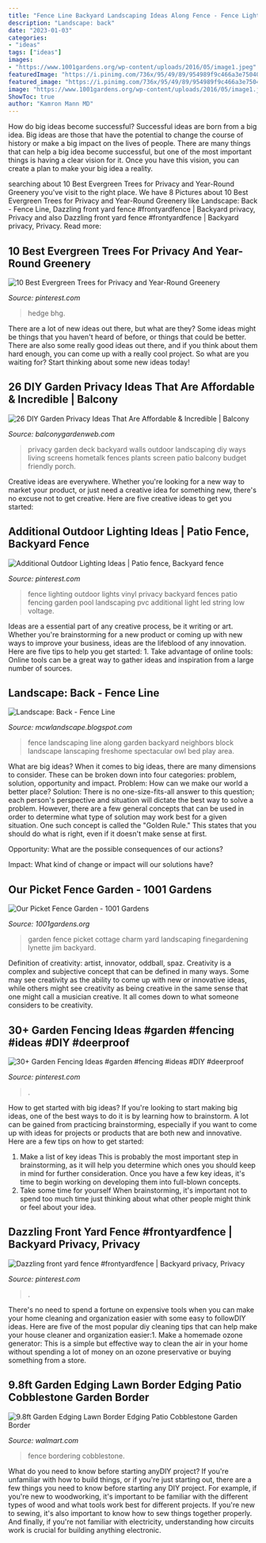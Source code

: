 ```yaml
---
title: "Fence Line Backyard Landscaping Ideas Along Fence - Fence Lighting Outdoor Lights Vinyl Privacy Backyard Fences Patio Fencing Garden Pool Landscaping Pvc Additional Light Led String Low Voltage"
description: "Landscape: back"
date: "2023-01-03"
categories:
- "ideas"
tags: ["ideas"]
images:
- "https://www.1001gardens.org/wp-content/uploads/2016/05/image1.jpeg"
featuredImage: "https://i.pinimg.com/736x/95/49/89/954989f9c466a3e750408f8143717a0d.jpg"
featured_image: "https://i.pinimg.com/736x/95/49/89/954989f9c466a3e750408f8143717a0d.jpg"
image: "https://www.1001gardens.org/wp-content/uploads/2016/05/image1.jpeg"
ShowToc: true
author: "Kamron Mann MD"
---
```



How do big ideas become successful?
Successful ideas are born from a big idea. Big ideas are those that have the potential to change the course of history or make a big impact on the lives of people. There are many things that can help a big idea become successful, but one of the most important things is having a clear vision for it. Once you have this vision, you can create a plan to make your big idea a reality.

	

		
searching about 10 Best Evergreen Trees for Privacy and Year-Round Greenery you've visit to the right place. We have 8 Pictures about 10 Best Evergreen Trees for Privacy and Year-Round Greenery like Landscape: Back - Fence Line, Dazzling front yard fence #frontyardfence | Backyard privacy, Privacy and also Dazzling front yard fence #frontyardfence | Backyard privacy, Privacy. Read more:
		
    
## 10 Best Evergreen Trees For Privacy And Year-Round Greenery

<img loading=lazy src="https://i.pinimg.com/736x/95/49/89/954989f9c466a3e750408f8143717a0d.jpg" onerror="this.onerror=null;this.src='https://tse2.mm.bing.net/th?id=OIP.qOAXawe47mHZbo_Cq6lHswHaHa&amp;pid=15.1';" alt="10 Best Evergreen Trees for Privacy and Year-Round Greenery">

_Source: pinterest.com_

>hedge bhg. 

	

There are a lot of new ideas out there, but what are they? Some ideas might be things that you haven't heard of before, or things that could be better. There are also some really good ideas out there, and if you think about them hard enough, you can come up with a really cool project. So what are you waiting for? Start thinking about some new ideas today!

    
## 26 DIY Garden Privacy Ideas That Are Affordable &amp; Incredible | Balcony

<img loading=lazy src="https://balconygardenweb-lhnfx0beomqvnhspx.netdna-ssl.com/wp-content/uploads/2017/07/3.-Flowering-cover-plants-for-a-privacy-screen.jpg" onerror="this.onerror=null;this.src='https://tse2.mm.bing.net/th?id=OIP.0oNXggcFiDEn5nzLih5sWgHaE6&amp;pid=15.1';" alt="26 DIY Garden Privacy Ideas That Are Affordable &amp; Incredible | Balcony">

_Source: balconygardenweb.com_

>privacy garden deck backyard walls outdoor landscaping diy ways living screens hometalk fences plants screen patio balcony budget friendly porch. 

	

Creative ideas are everywhere. Whether you're looking for a new way to market your product, or just need a creative idea for something new, there's no excuse not to get creative. Here are five creative ideas to get you started: 

    
## Additional Outdoor Lighting Ideas | Patio Fence, Backyard Fence

<img loading=lazy src="https://i.pinimg.com/originals/3b/20/5b/3b205b1b723fad8c75329d6bbcef3b76.jpg" onerror="this.onerror=null;this.src='https://tse4.mm.bing.net/th?id=OIP.eF9DRB3_5DzJLnLk3t7ZZwHaE9&amp;pid=15.1';" alt="Additional Outdoor Lighting Ideas | Patio fence, Backyard fence">

_Source: pinterest.com_

>fence lighting outdoor lights vinyl privacy backyard fences patio fencing garden pool landscaping pvc additional light led string low voltage. 

	

Ideas are a essential part of any creative process, be it writing or art. Whether you're brainstorming for a new product or coming up with new ways to improve your business, ideas are the lifeblood of any innovation. Here are five tips to help you get started: 1. Take advantage of online tools: Online tools can be a great way to gather ideas and inspiration from a large number of sources.

    
## Landscape: Back - Fence Line

<img loading=lazy src="http://1.bp.blogspot.com/_uGeE5B9lgXE/S_wo_yAnruI/AAAAAAAAA-4/D6TuBR5V8OE/s1600/Fence+line+Play+Area.jpg" onerror="this.onerror=null;this.src='https://tse3.mm.bing.net/th?id=OIP.oFBAk3cx-ql2LGkVpQifGgHaE8&amp;pid=15.1';" alt="Landscape: Back - Fence Line">

_Source: mcwlandscape.blogspot.com_

>fence landscaping line along garden backyard neighbors block landscape lanscaping freshome spectacular owl bed play area. 

	

What are big ideas?
When it comes to big ideas, there are many dimensions to consider. These can be broken down into four categories: problem, solution, opportunity and impact. 
Problem: How can we make our world a better place? 
Solution: There is no one-size-fits-all answer to this question; each person's perspective and situation will dictate the best way to solve a problem. However, there are a few general concepts that can be used in order to determine what type of solution may work best for a given situation. One such concept is called the "Golden Rule." This states that you should do what is right, even if it doesn't make sense at first. 

Opportunity: What are the possible consequences of our actions? 

Impact: What kind of change or impact will our solutions have?

    
## Our Picket Fence Garden - 1001 Gardens

<img loading=lazy src="https://www.1001gardens.org/wp-content/uploads/2016/05/image1.jpeg" onerror="this.onerror=null;this.src='https://tse2.mm.bing.net/th?id=OIP.0q04vaLTyeK48HDniygleQHaJ3&amp;pid=15.1';" alt="Our Picket Fence Garden - 1001 Gardens">

_Source: 1001gardens.org_

>garden fence picket cottage charm yard landscaping finegardening lynette jim backyard. 

	

Definition of creativity: artist, innovator, oddball, spaz.
Creativity is a complex and subjective concept that can be defined in many ways. Some may see creativity as the ability to come up with new or innovative ideas, while others might see creativity as being creative in the same sense that one might call a musician creative. It all comes down to what someone considers to be creativity.

    
## 30+ Garden Fencing Ideas #garden #fencing #ideas #DIY #deerproof

<img loading=lazy src="https://i.pinimg.com/736x/63/98/56/63985628b2d03d006aa85a5b09baf915.jpg" onerror="this.onerror=null;this.src='https://tse3.mm.bing.net/th?id=OIP.DjlabYaKpmcqmBHKrp527AHaJQ&amp;pid=15.1';" alt="30+ Garden Fencing Ideas #garden #fencing #ideas #DIY #deerproof">

_Source: pinterest.com_

>. 

	

How to get started with big ideas?
If you're looking to start making big ideas, one of the best ways to do it is by learning how to brainstorm. A lot can be gained from practicing brainstorming, especially if you want to come up with ideas for projects or products that are both new and innovative. Here are a few tips on how to get started: 
1. Make a list of key ideas 
This is probably the most important step in brainstorming, as it will help you determine which ones you should keep in mind for further consideration. Once you have a few key ideas, it's time to begin working on developing them into full-blown concepts. 
2. Take some time for yourself 
When brainstorming, it's important not to spend too much time just thinking about what other people might think or feel about your idea.

    
## Dazzling Front Yard Fence #frontyardfence | Backyard Privacy, Privacy

<img loading=lazy src="https://i.pinimg.com/736x/ba/92/59/ba92594c9abfdd10c38140f30df72377.jpg" onerror="this.onerror=null;this.src='https://tse3.mm.bing.net/th?id=OIP.3ogxv8120_nkJCAqQ3owSwHaKZ&amp;pid=15.1';" alt="Dazzling front yard fence #frontyardfence | Backyard privacy, Privacy">

_Source: pinterest.com_

>. 

	

There's no need to spend a fortune on expensive tools when you can make your home cleaning and organization easier with some easy to followDIY ideas. Here are five of the most popular diy cleaning tips that can help make your house cleaner and organization easier:1. Make a homemade ozone generator: This is a simple but effective way to clean the air in your home without spending a lot of money on an ozone preservative or buying something from a store.

    
## 9.8ft Garden Edging Lawn Border Edging Patio Cobblestone Garden Border

<img loading=lazy src="https://i5.walmartimages.com/asr/f8a8baab-6bbe-42bd-bc81-e1c79db06915.c4f8fac8d3f0201baeb6e33bc86a26d8.jpeg" onerror="this.onerror=null;this.src='https://tse1.mm.bing.net/th?id=OIP.uHg7zSsEGbEYKUsGGRvlQwHaHa&amp;pid=15.1';" alt="9.8ft Garden Edging Lawn Border Edging Patio Cobblestone Garden Border">

_Source: walmart.com_

>fence bordering cobblestone. 

	

What do you need to know before starting anyDIY project?
If you're unfamiliar with how to build things, or if you're just starting out, there are a few things you need to know before starting any DIY project. For example, if you're new to woodworking, it's important to be familiar with the different types of wood and what tools work best for different projects. If you're new to sewing, it's also important to know how to sew things together properly. And finally, if you're not familiar with electricity, understanding how circuits work is crucial for building anything electronic.


